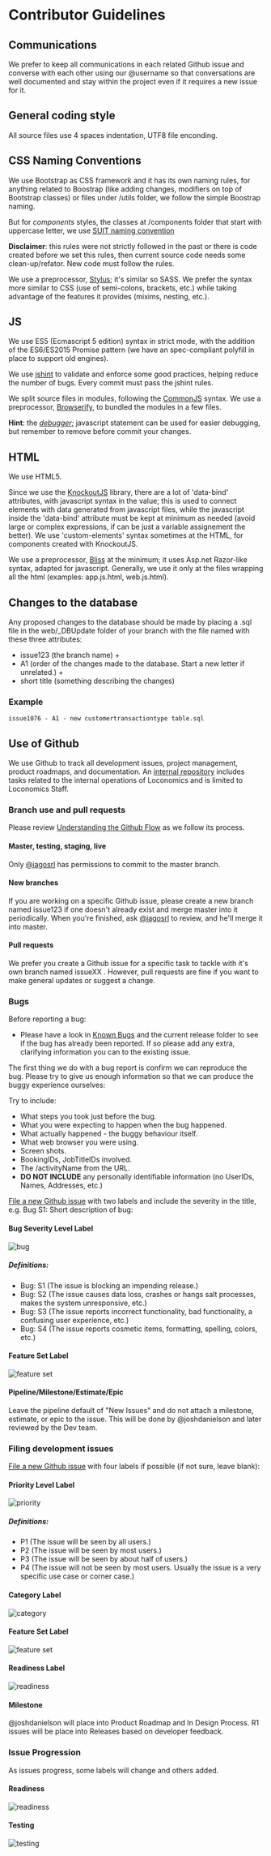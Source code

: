 # Contributor Guidelines

## Communications
We prefer to keep all communications in each related Github issue and converse with each other using our @username so that conversations are well documented and stay within the project even if it requires a new issue for it.

## General coding style
All source files use 4 spaces indentation, UTF8 file enconding.

## CSS Naming Conventions

We use Bootstrap as CSS framework and it has its own naming rules, for anything related to Boostrap (like adding changes, modifiers on top of Bootstrap classes) or files under /utils folder, we follow the simple Boostrap naming.

But for *components* styles, the classes at /components folder that start with uppercase letter, we use [SUIT naming convention](https://github.com/suitcss/suit/blob/master/doc/naming-conventions.md)

**Disclaimer**: this rules were not strictly followed in the past or there is code created before we set this rules, then current source code needs some clean-up/refator. New code must follow the rules.

We use a preprocessor, [Stylus](http://stylus-lang.com/); it's similar so SASS. We prefer the syntax more similar to CSS (use of semi-colons, brackets, etc.) while taking advantage of the features it provides (mixims, nesting, etc.).

## JS

We use ES5 (Ecmascript 5 edition) syntax in strict mode, with the addition of the ES6/ES2015 Promise pattern (we have an spec-compliant polyfill in place to support old engines).

We use [jshint](http://jshint.com/) to validate and enforce some good practices, helping reduce the number of bugs. Every commit must pass the jshint rules.

We split source files in modules, following the [CommonJS](http://wiki.commonjs.org/wiki/Modules/1.1) syntax.
We use a preprocessor, [Browserify](http://browserify.org/), to bundled the modules in a few files.

**Hint**: the *[debugger;](https://developer.mozilla.org/en-US/docs/Web/JavaScript/Reference/Statements/debugger)* javascript statement can be used for easier debugging, but remember to remove before commit your changes.

## HTML

We use HTML5.

Since we use the [KnockoutJS](http://knockoutjs.com/) library, there are a lot of 'data-bind' attributes, with javascript syntax in the value; this is used to connect elements with data generated from javascript files, while the javascript inside the 'data-bind' attribute must be kept at minimum as needed (avoid large or complex expressions, if can be just a variable assignement the better).
We use 'custom-elements' syntax sometimes at the HTML, for components created with KnockoutJS.

We use a preprocessor, [Bliss](https://github.com/cstivers78/bliss) at the minimum; it uses Asp.net Razor-like syntax, adapted for javascript. Generally, we use it only at the files wrapping all the html (examples: app.js.html, web.js.html).

## Changes to the database

Any proposed changes to the database should be made by placing a .sql file in the web/_DBUpdate folder of your branch with the file named with these three attributes:
- issue123 (the branch name) +
- A1 (order of the changes made to the database. Start a new letter if unrelated.) +
- short title (something describing the changes)

### Example
```
issue1076 - A1 - new customertransactiontype table.sql
```

## Use of Github

We use Github to track all development issues, project management, product roadmaps, and documentation. An [internal repository](https://github.com/joshdanielson/loconomics-internal) includes tasks related to the internal operations of Loconomics and is limited to Loconomics Staff.

### Branch use and pull requests
Please review [Understanding the Github Flow](https://guides.github.com/introduction/flow/) as we follow its process.

#### Master, testing, staging, live
Only [@iagosrl](mailto:iagosrl@gmail.com) has permissions to commit to the master branch. 

#### New branches
If you are working on a specific Github issue, please create a new branch named issue123 if one doesn't already exist and merge master into it periodically. When you're finished, ask [@iagosrl](mailto:iagosrl@gmail.com) to review, and he'll merge it into master.

#### Pull requests
We prefer you create a Github issue for a specific task to tackle with it's own branch named issueXX . However, pull requests are fine if you want to make general updates or suggest a change.

### Bugs
Before reporting a bug:
* Please have a look in [Known Bugs](https://github.com/loconomics/loconomics/milestones) and the current release folder to see if the bug has already been reported. If so please add any extra, clarifying information you can to the existing issue. 

The first thing we do with a bug report is confirm we can reproduce the bug. Please try to give us enough information so that we can produce the buggy experience ourselves:

Try to include:
* What steps you took just before the bug.
* What you were expecting to happen when the bug happened.
* What actually happened - the buggy behaviour itself.
* What web browser you were using.
* Screen shots.
* BookingIDs, JobTitleIDs involved.
* The /activityName from the URL.
* **DO NOT INCLUDE** any personally identifiable information (no UserIDs, Names, Addresses, etc.)

[File a new Github issue](https://github.com/loconomics/loconomics/issues/new) with two labels and include the severity in the title, e.g. Bug S1: Short description of bug:
#### Bug Severity Level Label
![bug](https://cloud.githubusercontent.com/assets/1202838/20122990/bed40e00-a5d0-11e6-9a41-ac583f8e7883.png)

##### Definitions:
- Bug: S1 (The issue is blocking an impending release.)
- Bug: S2 (The issue causes data loss, crashes or hangs salt processes, makes the system unresponsive, etc.)
- Bug: S3 (The issue reports incorrect functionality, bad functionality, a confusing user experience, etc.)
- Bug: S4 (The issue reports cosmetic items, formatting, spelling, colors, etc.)

#### Feature Set Label
![feature set](https://cloud.githubusercontent.com/assets/1202838/20122985/beb9b0be-a5d0-11e6-92d1-200614a3a74e.png)

#### Pipeline/Milestone/Estimate/Epic
Leave the pipeline default of "New Issues" and do not attach a milestone, estimate, or epic to the issue. This will be done by @joshdanielson and later reviewed by the Dev team.

### Filing development issues
[File a new Github issue](https://github.com/loconomics/loconomics/issues/new) with four labels if possible (if not sure, leave blank):

#### Priority Level Label
![priority](https://cloud.githubusercontent.com/assets/1202838/20122988/bebb0522-a5d0-11e6-94b9-73c2dce28fe1.png)

##### Definitions:
- P1 (The issue will be seen by all users.)
- P2 (The issue will be seen by most users.)
- P3 (The issue will be seen by about half of users.)
- P4 (The issue will not be seen by most users. Usually the issue is a very specific use case or corner case.)

#### Category Label
![category](https://cloud.githubusercontent.com/assets/1202838/20122991/bed5f51c-a5d0-11e6-8017-bc1f59502671.png)

#### Feature Set Label
![feature set](https://cloud.githubusercontent.com/assets/1202838/20122985/beb9b0be-a5d0-11e6-92d1-200614a3a74e.png)

#### Readiness Label
![readiness](https://cloud.githubusercontent.com/assets/1202838/20122984/beb95484-a5d0-11e6-940b-42633ff5648b.png)

#### Milestone
@joshdanielson will place into Product Roadmap and In Design Process. R1 issues will be place into Releases based on developer feedback.

### Issue Progression
As issues progress, some labels will change and others added.

#### Readiness
![readiness](https://cloud.githubusercontent.com/assets/1202838/20122984/beb95484-a5d0-11e6-940b-42633ff5648b.png)

#### Testing
![testing](https://cloud.githubusercontent.com/assets/1202838/20123132/d40e3574-a5d1-11e6-9d1c-40627a6d52b9.png)


